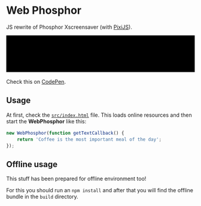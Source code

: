# Web Phosphor
JS rewrite of Phosphor Xscreensaver (with [PixiJS](http://www.pixijs.com/)).

![screenshot1](docs/screenshots/animation1.gif)

Check this on [CodePen](https://codepen.io/andras-tim/pen/JLZaNa/).


## Usage

At first, check the [`src/index.html`](src/index.html) file. This loads online resources and then start the
**WebPhosphor** like this:

``` js
new WebPhosphor(function getTextCallback() {
    return 'Coffee is the most important meal of the day';
});
```


## Offline usage

This stuff has been prepared for offline environment too!

For this you should run an `npm install` and after that you will
find the offline bundle in the `build` directory.
